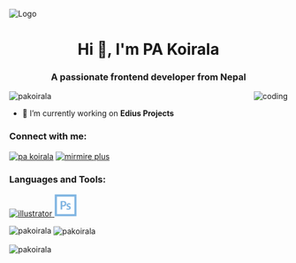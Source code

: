 ![Logo](https://github.com/pakoirala/Mirmire-Plus/blob/main/Designer%20Videoblogger.jpg)
<h1 align="center">Hi 👋, I'm PA Koirala</h1>
<h3 align="center">A passionate frontend developer from Nepal</h3>
<img align="right" alt="coding" widtg="400" src="https://user-images.githubusercontent.com/55389276/140866485-8fb1c876-9a8f-4d6a-98dc-08c4981eaf70.gif>
<p align="left"> <img src="https://komarev.com/ghpvc/?username=pakoirala&label=Profile%20views&color=0e75b6&style=flat" alt="pakoirala" /> </p>

- 🔭 I’m currently working on **Edius Projects**

<h3 align="left">Connect with me:</h3>
<p align="left">
<a href="https://fb.com/pa koirala" target="blank"><img align="center" src="https://raw.githubusercontent.com/rahuldkjain/github-profile-readme-generator/master/src/images/icons/Social/facebook.svg" alt="pa koirala" height="30" width="40" /></a>
<a href="https://www.youtube.com/c/mirmire plus" target="blank"><img align="center" src="https://raw.githubusercontent.com/rahuldkjain/github-profile-readme-generator/master/src/images/icons/Social/youtube.svg" alt="mirmire plus" height="30" width="40" /></a>
</p>

<h3 align="left">Languages and Tools:</h3>
<p align="left"> <a href="https://www.adobe.com/in/products/illustrator.html" target="_blank" rel="noreferrer"> <img src="https://www.vectorlogo.zone/logos/adobe_illustrator/adobe_illustrator-icon.svg" alt="illustrator" width="40" height="40"/> </a> <a href="https://www.photoshop.com/en" target="_blank" rel="noreferrer"> <img src="https://raw.githubusercontent.com/devicons/devicon/master/icons/photoshop/photoshop-line.svg" alt="photoshop" width="40" height="40"/> </a> </p>

<p><img align="left" src="https://github-readme-stats.vercel.app/api/top-langs?username=pakoirala&show_icons=true&locale=en&layout=compact" alt="pakoirala" /></p>

<p>&nbsp;<img align="center" src="https://github-readme-stats.vercel.app/api?username=pakoirala&show_icons=true&locale=en" alt="pakoirala" /></p>

<p><img align="center" src="https://github-readme-streak-stats.herokuapp.com/?user=pakoirala&" alt="pakoirala" /></p>

